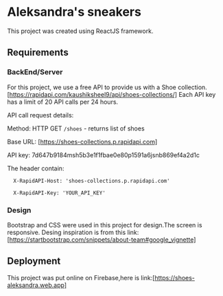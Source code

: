 # Aleksandra's sneakers 

This project was created using ReactJS framework.

## Requirements

### BackEnd/Server
For this project, we use a free API to provide us with a Shoe collection.[https://rapidapi.com/kaushiksheel9/api/shoes-collections/] Each API key has a limit of 20 API calls per 24 hours.


API call request details:

Method: HTTP GET `/shoes` - returns list of shoes

Base URL: [https://shoes-collections.p.rapidapi.com]

API key: 7d647b9184msh5b3e1f1fbae0e80p1591a6jsnb869ef4a2d1c

The header contain:

      X-RapidAPI-Host: 'shoes-collections.p.rapidapi.com'
  
      X-RapidAPI-Key: 'YOUR_API_KEY'
  

### Design
Bootstrap and CSS were used in this project for design.The screen is responsive.
Desing inspiration is from this link: [https://startbootstrap.com/snippets/about-team#google_vignette]


## Deployment
  This project was put online on Firebase,here is link:[https://shoes-aleksandra.web.app]
